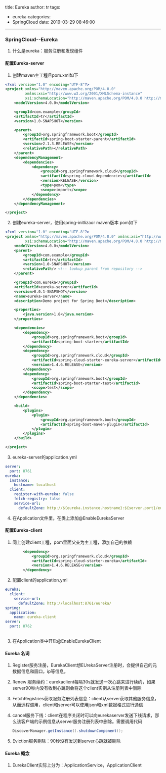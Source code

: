 title: Eureka
author: tr
tags:
  - eureka
categories:
  - SpringCloud
date: 2019-03-29 08:46:00
---
### SpringCloud--Eureka

1. 什么是eureka：服务注册和发现组件

#### 配置Eureka-server

1. 创建maven主工程且pom.xml如下

```xml
<?xml version="1.0" encoding="UTF-8"?>
<project xmlns="http://maven.apache.org/POM/4.0.0"
         xmlns:xsi="http://www.w3.org/2001/XMLSchema-instance"
         xsi:schemaLocation="http://maven.apache.org/POM/4.0.0 http://maven.apache.org/xsd/maven-4.0.0.xsd">
    <modelVersion>4.0.0</modelVersion>

    <groupId>com.example</groupId>
    <artifactId>tr</artifactId>
    <version>1.0-SNAPSHOT</version>

    <parent>
        <groupId>org.springframework.boot</groupId>
        <artifactId>spring-boot-starter-parent</artifactId>
        <version>2.1.3.RELEASE</version>
        <relativePath></relativePath>
    </parent>
    <dependencyManagement>
        <dependencies>
            <dependency>
                <groupId>org.springframework.cloud</groupId>
                <artifactId>spring-cloud-dependencies</artifactId>
                <version>RELEASE</version>
                <type>pom</type>
                <scope>import</scope>
            </dependency>
        </dependencies>
    </dependencyManagement>

</project>
```

2. 创建eureka-server，使用spring-initlizaor maven版本
	pom如下
    
```xml
<?xml version="1.0" encoding="UTF-8"?>
<project xmlns="http://maven.apache.org/POM/4.0.0" xmlns:xsi="http://www.w3.org/2001/XMLSchema-instance"
         xsi:schemaLocation="http://maven.apache.org/POM/4.0.0 http://maven.apache.org/xsd/maven-4.0.0.xsd">
    <modelVersion>4.0.0</modelVersion>
    <parent>
        <groupId>com.example</groupId>
        <artifactId>tr</artifactId>
        <version>1.0-SNAPSHOT</version>
        <relativePath/> <!-- lookup parent from repository -->
    </parent>

    <groupId>com.eureka</groupId>
    <artifactId>eureka-server</artifactId>
    <version>0.0.1-SNAPSHOT</version>
    <name>eureka-server</name>
    <description>Demo project for Spring Boot</description>

    <properties>
        <java.version>1.8</java.version>
    </properties>

    <dependencies>
        <dependency>
            <groupId>org.springframework.boot</groupId>
            <artifactId>spring-boot-starter</artifactId>
        </dependency>
        <dependency>
            <groupId>org.springframework.cloud</groupId>
            <artifactId>spring-cloud-starter-eureka-server</artifactId>
            <version>1.4.6.RELEASE</version>
        </dependency>
        <dependency>
            <groupId>org.springframework.boot</groupId>
            <artifactId>spring-boot-starter-test</artifactId>
            <scope>test</scope>
        </dependency>
    </dependencies>

    <build>
        <plugins>
            <plugin>
                <groupId>org.springframework.boot</groupId>
                <artifactId>spring-boot-maven-plugin</artifactId>
            </plugin>
        </plugins>
    </build>

</project>

```

3. eureka-server的application.yml

```yml
server:
  port: 8761
eureka:
  instance:
    hostname: localhost
  client:
    register-with-eureka: false
    fetch-registry: false
    service-url:
      defaultZone: http://${eureka.instance.hostname}:${server.port}/eureka/
```

4. 在Application文件里，在类上添加@EnableEurekaServer

#### 配置Eureka-client

1. 同上创建client工程，pom里面父亲为主工程，添加自己的依赖
```xml
        <dependency>
            <groupId>org.springframework.cloud</groupId>
            <artifactId>spring-cloud-starter-eureka</artifactId>
            <version>1.4.6.RELEASE</version>
        </dependency>
```

2. 配置client的application.yml

```yml
eureka:
  client:
    service-url:
      defaultZone: http://localhost:8761/eureka/
spring:
  application:
    name: eureka-client
server:
  port: 8762
  
```

3. 在Application类中开启@EnableEurekaClient

#### Eureka 名词

1. Register服务注册，EurekaClient想EUrekaServer注册时，会提供自己的元数据信息和圆口，ip等信息。
2. Renew 服务续约：eurekaclient每隔30s就发送一次心跳来进行续约，如果server90秒内没有收到心跳则会将这个client实例从注册列表中删除
3. FetchRegistries获取服务注册列表信息：client从server获取其他服务信息，从而远程调用，client和server可以使用json和xml数据格式进行通信
4. cancel服务下线：client在程序关闭时可以向eurekaserver发送下线请求，那么该客户端的示例信息从server服务注册列表中删除。需要调用代码

	```java
    DiscoverManager.getInstance().shutdownComponent();
   ```
5. Eviction服务剔除：90秒没有发送到server心跳就被剔除

#### Eureka 概念

1. EurekaClient实际上分为：ApplicationService，ApplicationClient
   